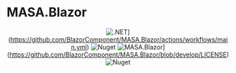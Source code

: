 # MASA.Blazor



<div align="center">

![.NET](https://github.com/BlazorComponent/MASA.Blazor/actions/workflows/main.yml/badge.svg)](https://github.com/BlazorComponent/MASA.Blazor/actions/workflows/main.yml)
![Nuget](https://img.shields.io/nuget/dt/BlazorComponent)
![MASA.Blazor](https://img.shields.io/badge/License-MIT-blue?style=flat-square)](https://github.com/BlazorComponent/MASA.Blazor/blob/develop/LICENSE)
![Nuget](https://img.shields.io/nuget/v/BlazorComponent)

</div>
